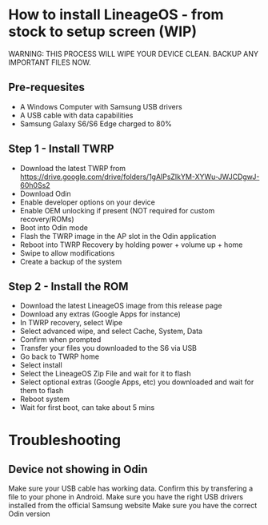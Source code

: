 # How to install LineageOS - from stock to setup screen (WIP)

WARNING: THIS PROCESS WILL WIPE YOUR DEVICE CLEAN. BACKUP ANY IMPORTANT FILES NOW.

## Pre-requesites 
- A Windows Computer with Samsung USB drivers 
- A USB cable with data capabilities 
- Samsung Galaxy S6/S6 Edge charged to 80% 

## Step 1 - Install TWRP
- Download the latest TWRP from https://drive.google.com/drive/folders/1gAlPsZIkYM-XYWu-JWJCDgwJ-60h0Ss2
- Download Odin
- Enable developer options on your device
- Enable OEM unlocking if present (NOT required for custom recovery/ROMs)
- Boot into Odin mode
- Flash the TWRP image in the AP slot in the Odin application
- Reboot into TWRP Recovery by holding power + volume up + home
- Swipe to allow modifications
- Create a backup of the system

## Step 2 - Install the ROM
- Download the latest LineageOS image from this release page
- Download any extras (Google Apps for instance)
- In TWRP recovery, select Wipe
- Select advanced wipe, and select Cache, System, Data
- Confirm when prompted
- Transfer your files you downloaded to the S6 via USB
- Go back to TWRP home
- Select install
- Select the LineageOS Zip File and wait for it to flash
- Select optional extras (Google Apps, etc) you downloaded and wait for them to flash
- Reboot system
- Wait for first boot, can take about 5 mins

# Troubleshooting
## Device not showing in Odin
Make sure your USB cable has working data. Confirm this by transfering a file to your phone in Android.
Make sure you have the right USB drivers installed from the official Samsung website
Make sure you have the correct Odin version
